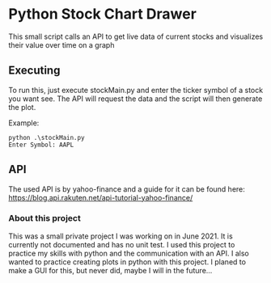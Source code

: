 # Python Stock Chart Drawer

This small script calls an API to get live data of current stocks and visualizes their value over time on a graph

## Executing

To run this, just execute stockMain.py and enter the ticker symbol of a stock you want see. The API will request the data and the script will then generate the plot.

Example:
````
python .\stockMain.py 
Enter Symbol: AAPL
````
## API

The used API is by yahoo-finance and a guide for it can be found here: https://blog.api.rakuten.net/api-tutorial-yahoo-finance/

### About this project

This was a small private project I was working on in June 2021. It is currently not documented and has no unit test.
I used this project to practice my skills with python and the communication with an API. I also wanted to practice creating plots in python with this project.
I planed to make a GUI for this, but never did, maybe I will in the future...  